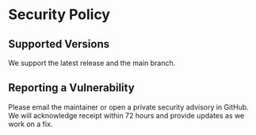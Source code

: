 # Security Policy

## Supported Versions
We support the latest release and the main branch.

## Reporting a Vulnerability
Please email the maintainer or open a private security advisory in GitHub. We will acknowledge receipt within 72 hours and provide updates as we work on a fix.
